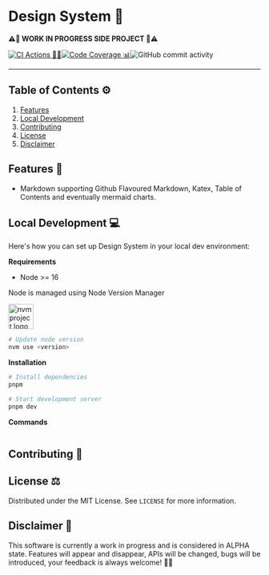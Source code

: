 # Design System 🎨

**⚠🚧 WORK IN PROGRESS SIDE PROJECT 🚧⚠️**

[![CI Actions 🚀🤖](https://github.com/HarrisFauntleroy/design-system/actions/workflows/ci.yml/badge.svg)](https://github.com/HarrisFauntleroy/design-system/actions/workflows/ci.yml)[![Code Coverage 📊](https://github.com/HarrisFauntleroy/design-system/actions/workflows/coverage.yml/badge.svg)](https://github.com/HarrisFauntleroy/design-system/actions/workflows/coverage.yml)![GitHub commit activity](https://img.shields.io/github/commit-activity/w/HarrisFauntleroy/design-system?style=flat)

<!-- PROJECT_DESCRIPTION -->

<!-- PROJECT_SCREENSHOT -->

<!-- <img src="" alt="Design System" title="Design System" width="750"/> -->

---

## Table of Contents ⚙️

1. [Features](#features-💫)
2. [Local Development](#local-development-💻)
3. [Contributing](#contributing-🤝)
4. [License](#license-⚖️)
5. [Disclaimer](#disclaimer-🚨)

## Features 💫

- Markdown supporting Github Flavoured Markdown, Katex, Table of Contents and
  eventually mermaid charts.

<!-- LIST OF FEATURES -->

## Local Development 💻

Here's how you can set up Design System in your local dev environment:

**Requirements**

<!-- LIST OF REQUIREMENTS -->

- Node >= 16

Node is managed using Node Version Manager

<a href="https://github.com/nvm-sh/logos"><img alt="nvm project logo" src="https://raw.githubusercontent.com/nvm-sh/logos/HEAD/nvm-logo-color.svg" height="50" /></a>

```bash
# Update node version
nvm use <version>
```

**Installation**

<!-- INSTALLATION INSTRUCTIONS -->

```bash
# Install dependencies
pnpm
```

```bash
# Start development server
pnpm dev
```

**Commands**

```bash

```

<!-- LIST OF COMMANDS -->

## Contributing 🤝

<!-- GUIDELINES FOR CONTRIBUTION -->

## License ⚖️

Distributed under the MIT License. See `LICENSE` for more information.

## Disclaimer 🚨

This software is currently a work in progress and is considered in ALPHA state.
Features will appear and disappear, APIs will be changed, bugs will be
introduced, your feedback is always welcome! 🚧🔧
